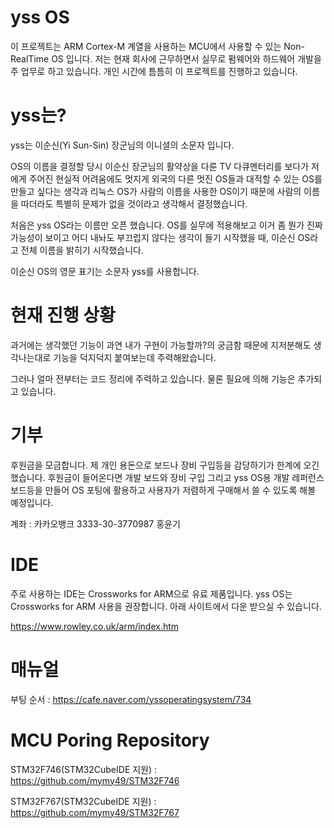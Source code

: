 # yss OS
이 프로젝트는 ARM Cortex-M 계열을 사용하는 MCU에서 사용할 수 있는 Non-RealTime OS 입니다. 저는 현재 회사에 근무하면서 실무로 펌웨어와 하드웨어 개발을 주 업무로 하고 있습니다. 개인 시간에 틈틈히 이 프로젝트를 진행하고 있습니다.

# yss는?
yss는 이순신(Yi Sun-Sin) 장군님의 이니셜의 소문자 입니다. 

OS의 이름을 결정할 당시 이순신 장군님의 활약상을 다룬 TV 다큐멘터리를 보다가 저에게 주어진 현실적 어려움에도
멋지게 외국의 다른 멋진 OS들과 대적할 수 있는 OS를 만들고 싶다는 생각과 리눅스 OS가 사람의 이름을 사용한 OS이기 때문에
사람의 이름을 따더라도 특별히 문제가 없을 것이라고 생각해서 결정했습니다.

처음은 yss OS라는 이름만 오픈 했습니다. OS를 실무에 적용해보고 이거 좀 뭔가 진짜 가능성이 보이고 어디 내놔도 부끄럽지 않다는
생각이 들기 시작했을 때, 이순신 OS라고 전체 이름을 밝히기 시작했습니다.

이순신 OS의 영문 표기는 소문자 yss를 사용합니다.

# 현재 진행 상황
과거에는 생각했던 기능이 과연 내가 구현이 가능할까?의 궁금함 때문에 지저분해도 생각나는대로 기능을 덕지덕지 붙여보는데 주력해왔습니다.

그러나 얼마 전부터는 코드 정리에 주력하고 있습니다. 물론 필요에 의해 기능은 추가되고 있습니다. 

# 기부
후원금을 모금합니다. 제 개인 용돈으로 보드나 장비 구입등을 감당하기가 한계에 오긴 했습니다.
후원금이 들어온다면 개발 보드와 장비 구입 그리고 yss OS용 개발 레퍼런스 보드등을 만들어 OS 포팅에 활용하고 사용자가 저렴하게 구매해서 쓸 수 있도록 해볼 예정입니다.

계좌 : 카카오뱅크 3333-30-3770987 홍윤기

# IDE
주로 사용하는 IDE는 Crossworks for ARM으로 유료 제품입니다. yss OS는 Crossworks for ARM 사용을 권장합니다. 아래 사이트에서 다운 받으실 수 있습니다.

https://www.rowley.co.uk/arm/index.htm

# 매뉴얼

부팅 순서 : https://cafe.naver.com/yssoperatingsystem/734

# MCU Poring Repository

STM32F746(STM32CubeIDE 지원) : https://github.com/mymy49/STM32F746

STM32F767(STM32CubeIDE 지원) : https://github.com/mymy49/STM32F767
